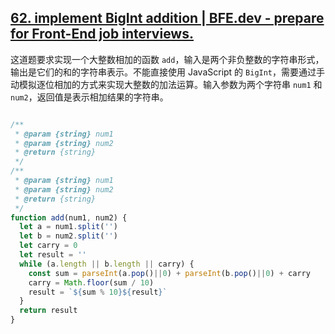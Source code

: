 ## [62. implement BigInt addition | BFE.dev - prepare for Front-End job interviews.](https://bigfrontend.dev/problem/add-BigInt-string)

这道题要求实现一个大整数相加的函数 `add`，输入是两个非负整数的字符串形式，输出是它们的和的字符串表示。不能直接使用 JavaScript 的 `BigInt`，需要通过手动模拟逐位相加的方式来实现大整数的加法运算。输入参数为两个字符串 `num1` 和 `num2`，返回值是表示相加结果的字符串。

<audio src="C:\Users\10691\Downloads\这道题要求实现一个大整数相加的.mp3"></audio>

```js

/**
 * @param {string} num1
 * @param {string} num2
 * @return {string}
 */
/**
 * @param {string} num1
 * @param {string} num2
 * @return {string}
 */
function add(num1, num2) {
  let a = num1.split('')
  let b = num2.split('')
  let carry = 0
  let result = ''
  while (a.length || b.length || carry) {
    const sum = parseInt(a.pop()||0) + parseInt(b.pop()||0) + carry
    carry = Math.floor(sum / 10)
    result = `${sum % 10}${result}`
  }
  return result
}
```

<audio src="C:\Users\10691\Downloads\解决方案通过模拟手动竖式加法来.mp3"></audio>